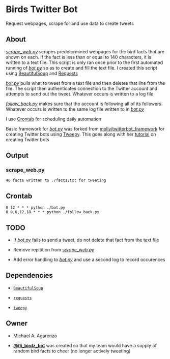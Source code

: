 # Birds Twitter Bot

Request webpages, scrape for and use data to create tweets

## About

[<i>scrape_web.py</i>](src/scrape_web.py) scrapes predetermined webpages for the bird facts that are shown on each. If the fact is less than or equal to 140 characters, it is written to a text file. This script is only ran once prior to the first automated running of [<i>bot.py</i>](https://github.com/magarenzo/twitter-bot/blob/master/bot.py) so as to create and fill the text file. I created this script using [BeautifulSoup](https://www.crummy.com/software/BeautifulSoup/bs4/doc/) and [Requests](http://docs.python-requests.org/en/master/)

[<i>bot.py</i>](src/bot.py) pulls what to tweet from a text file and then deletes that line from the file. The script then authenticates connection to the Twitter account and attempts to send out the tweet. Whatever occurs is written to a log file

[<i>follow_back.py</i>](src/follow_back.py) makes sure that the account is following all of its followers. Whatever occurs is written to the same log file written to in [<i>bot.py</i>](https://github.com/magarenzo/twitter-bot/blob/master/bot.py)

I use [Crontab](http://crontab.org/) for scheduling daily automation

Basic framework for [*bot.py*](src/bot.py) was forked from [molly/twitterbot_framework](https://github.com/molly/twitterbot_framework) for creating Twitter bots using [Tweepy](http://www.tweepy.org). This goes along with her [tutorial](http://blog.mollywhite.net/twitter-bots-pt2/) on creating Twitter bots

## Output

### scrape_web.py

`46 facts written to ./facts.txt for tweeting`

## Crontab

`0 12 * * * python ./bot.py`<br>`0 0,6,12,18 * * * python ./follow_back.py`

## TODO

* If [<i>bot.py</i>](https://github.com/magarenzo/twitter-bot/blob/master/bot.py) fails to send a tweet, do not delete that fact from the text file

* Remove repitition from [<i>scrape_web.py</i>](https://github.com/magarenzo/twitter-bot/blob/master/scrape_web.py)

* Add error handling to [<i>bot.py</i>](https://github.com/magarenzo/twitter-bot/blob/master/bot.py) and use a second log to record occurences

## Dependencies

* [`BeautifulSoup`](https://www.crummy.com/software/BeautifulSoup/bs4/doc/)

* [`requests`](http://docs.python-requests.org/en/master/)

* [`tweepy`](http://www.tweepy.org)

## Owner

* Michael A. Agarenzo

* **[@fli_birdz_bot](https://twitter.com/fli_birdz_bot)** was created so that my team would have a supply of random bird facts to cheer (no longer actively tweeting)
